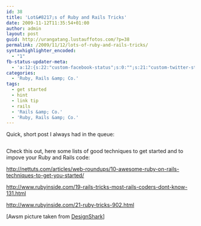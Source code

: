 ```yaml
---
id: 38
title: 'Lot&#8217;s of Ruby and Rails Tricks'
date: 2009-11-12T11:35:54+01:00
author: admin
layout: post
guid: http://urangatang.lustauffotos.com/?p=38
permalink: /2009/11/12/lots-of-ruby-and-rails-tricks/
syntaxhighlighter_encoded:
  - "1"
fb-status-updater-meta:
  - 'a:12:{s:22:"custom-facebook-status";s:0:"";s:21:"custom-twitter-status";s:0:"";s:21:"custom-myspace-status";s:0:"";s:19:"custom-myspace-mood";s:0:"";s:25:"fb-push-as-profile-status";s:0:"";s:23:"fb-push-as-profile-link";s:0:"";s:23:"fb-push-as-page1-status";s:0:"";s:21:"fb-push-as-page1-link";s:0:"";s:14:"fb-share-image";s:0:"";s:7:"tw-push";s:1:"1";s:7:"ms-push";s:0:"";s:4:"push";s:1:"1";}'
categories:
  - 'Ruby, Rails &amp; Co.'
tags:
  - get started
  - hint
  - link tip
  - rails
  - 'Rails &amp; Co.'
  - 'Ruby, Rails &amp; Co.'
---
```

Quick, short post I always had in the queue:

<p style="text-align: center">
  <img class="aligncenter" src="http://www.designshak.com/wp-content/uploads/2009/08/bruce_on_rails.jpg" alt="" />
</p>

Check this out, here some lists of good techniques to get started and to impove your Ruby and Rails code:

<http://nettuts.com/articles/web-roundups/10-awesome-ruby-on-rails-techniques-to-get-you-started/>

<http://www.rubyinside.com/19-rails-tricks-most-rails-coders-dont-know-131.html>

<http://www.rubyinside.com/21-ruby-tricks-902.html>

[Awsm picture taken from [DesignShark](http://www.designshak.com/blog/ruby-on-rails)]